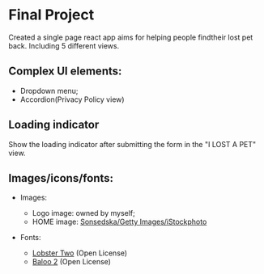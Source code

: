 # Final Project
Created a single page react app aims for helping people findtheir lost pet back. Including 5 different views.


## Complex UI elements:
- Dropdown menu;
- Accordion(Privacy Policy view)


## Loading indicator
Show the loading indicator after submitting the form in the "I LOST A PET" view.


## Images/icons/fonts:
- Images: 
  - Logo image: owned by myself;
  - HOME image: [Sonsedska/Getty Images/iStockphoto](https://www.theguardian.com/lifeandstyle/2020/sep/05/what-cats-mean-by-miaow-japans-pet-guru-knows-just-what-your-feline-friend-wants)
  
- Fonts:
  - [Lobster Two](https://fonts.google.com/specimen/Lobster+Two) (Open License)
  - [Baloo 2](https://fonts.google.com/specimen/Baloo+2) (Open License)
